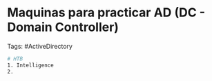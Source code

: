 # Maquinas para practicar AD (DC - Domain Controller)

Tags: #ActiveDirectory 

```bash 
# HTB
1. Intelligence 
2. 
```